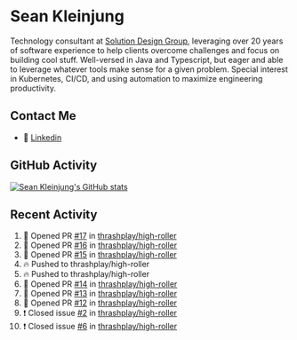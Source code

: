 # Sean Kleinjung

Technology consultant at [Solution Design Group](https://solutiondesign.com/), leveraging over 20 years of software experience to help clients overcome challenges and focus on building cool stuff. Well-versed in Java and Typescript, but eager and able to leverage whatever tools make sense for a given problem. Special interest in Kubernetes, CI/CD, and using automation to maximize engineering productivity.

<!--
**skleinjung/skleinjung** is a ✨ _special_ ✨ repository because its `README.md` (this file) appears on your GitHub profile.

Here are some ideas to get you started:

- 🔭 I’m currently working on ...
- 🌱 I’m currently learning ...
- 👯 I’m looking to collaborate on ...
- 🤔 I’m looking for help with ...
- 💬 Ask me about ...
- 📫 How to reach me: ...
- 😄 Pronouns: ...
- ⚡ Fun fact: ...
-->

## Contact Me

<!-- - 💬 [Personal site](https://phatho-folio.now.sh/) -->
- 🔗 [Linkedin](https://www.linkedin.com/in/sean-kleinjung/)
<!-- - 📧 <a href="mailto:hohuuphat22@gmail.com">Email</a> -->

<!-- - 🤐 <a id="raw-url" href="https://nightly.link/DeKal/dekal-cv-v2/workflows/build/main/huuphatho_cv.zip">Latest Resume (.zip)</a>
- 📄 <a id="raw-url" href="https://raw.githubusercontent.com/DeKal/DeKal/master/cv/phathuuho_cv.pdf">Resume (Manually uploaded)</a> -->

## GitHub Activity

[![Sean Kleinjung's GitHub stats](https://github-readme-stats.vercel.app/api?username=skleinjung&show_icons=true&theme=dark&count_private=true)](https://github.com/skleinjung)

## Recent Activity
<!--START_SECTION:activity-->
1. 💪 Opened PR [#17](https://github.com/thrashplay/high-roller/pull/17) in [thrashplay/high-roller](https://github.com/thrashplay/high-roller)
2. 💪 Opened PR [#16](https://github.com/thrashplay/high-roller/pull/16) in [thrashplay/high-roller](https://github.com/thrashplay/high-roller)
3. 💪 Opened PR [#15](https://github.com/thrashplay/high-roller/pull/15) in [thrashplay/high-roller](https://github.com/thrashplay/high-roller)
4. 🔥 Pushed to thrashplay/high-roller
5. 🔥 Pushed to thrashplay/high-roller
6. 💪 Opened PR [#14](https://github.com/thrashplay/high-roller/pull/14) in [thrashplay/high-roller](https://github.com/thrashplay/high-roller)
7. 💪 Opened PR [#13](https://github.com/thrashplay/high-roller/pull/13) in [thrashplay/high-roller](https://github.com/thrashplay/high-roller)
8. 💪 Opened PR [#12](https://github.com/thrashplay/high-roller/pull/12) in [thrashplay/high-roller](https://github.com/thrashplay/high-roller)
9. ❗️ Closed issue [#2](https://github.com/thrashplay/high-roller/issues/2) in [thrashplay/high-roller](https://github.com/thrashplay/high-roller)
10. ❗️ Closed issue [#6](https://github.com/thrashplay/high-roller/issues/6) in [thrashplay/high-roller](https://github.com/thrashplay/high-roller)
<!--END_SECTION:activity-->